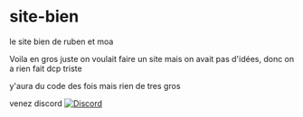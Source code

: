 # site-bien
le site bien de ruben et moa

Voila en gros juste on voulait faire un site mais on avait pas d'idées, donc on a rien fait 
dcp triste

y'aura du code des fois mais rien de tres gros

venez discord
[![Discord](https://img.shields.io/badge/Discord-%237289DA.svg?logo=discord&logoColor=white)](https://discord.gg/https://discord.gg/8WxUkwWWdM) 
